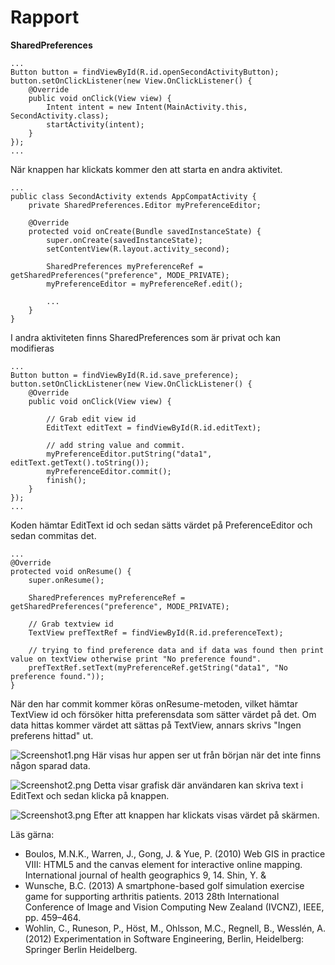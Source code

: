 # Rapport

**SharedPreferences**

```
...
Button button = findViewById(R.id.openSecondActivityButton);
button.setOnClickListener(new View.OnClickListener() {
    @Override
    public void onClick(View view) {
        Intent intent = new Intent(MainActivity.this, SecondActivity.class);
        startActivity(intent);
    }
});
...
```
När knappen har klickats kommer den att starta en andra aktivitet.

```
...
public class SecondActivity extends AppCompatActivity {
    private SharedPreferences.Editor myPreferenceEditor;

    @Override
    protected void onCreate(Bundle savedInstanceState) {
        super.onCreate(savedInstanceState);
        setContentView(R.layout.activity_second);

        SharedPreferences myPreferenceRef = getSharedPreferences("preference", MODE_PRIVATE);
        myPreferenceEditor = myPreferenceRef.edit();

        ...
    }
}
```
I andra aktiviteten finns SharedPreferences som är privat och kan modifieras

```
...
Button button = findViewById(R.id.save_preference);
button.setOnClickListener(new View.OnClickListener() {
    @Override
    public void onClick(View view) {

        // Grab edit view id
        EditText editText = findViewById(R.id.editText);

        // add string value and commit.
        myPreferenceEditor.putString("data1", editText.getText().toString());
        myPreferenceEditor.commit();
        finish();
    }
});
...
```
Koden hämtar EditText id och sedan sätts värdet på PreferenceEditor och sedan commitas det.

```
...
@Override
protected void onResume() {
    super.onResume();

    SharedPreferences myPreferenceRef = getSharedPreferences("preference", MODE_PRIVATE);

    // Grab textview id
    TextView prefTextRef = findViewById(R.id.preferenceText);

    // trying to find preference data and if data was found then print value on textView otherwise print "No preference found".
    prefTextRef.setText(myPreferenceRef.getString("data1", "No preference found."));
}
```
När den har commit kommer köras onResume-metoden, vilket hämtar TextView id och försöker hitta preferensdata som sätter värdet på det.
Om data hittas kommer värdet att sättas på TextView, annars skrivs "Ingen preferens hittad" ut.

![Screenshot1.png](Screenshot1.png)
Här visas hur appen ser ut från början när det inte finns någon sparad data.

![Screenshot2.png](Screenshot2.png)
Detta visar grafisk där användaren kan skriva text i EditText och sedan klicka på knappen.

![Screenshot3.png](Screenshot3.png)
Efter att knappen har klickats visas värdet på skärmen.

Läs gärna:

- Boulos, M.N.K., Warren, J., Gong, J. & Yue, P. (2010) Web GIS in practice VIII: HTML5 and the canvas element for interactive online mapping. International journal of health geographics 9, 14. Shin, Y. &
- Wunsche, B.C. (2013) A smartphone-based golf simulation exercise game for supporting arthritis patients. 2013 28th International Conference of Image and Vision Computing New Zealand (IVCNZ), IEEE, pp. 459–464.
- Wohlin, C., Runeson, P., Höst, M., Ohlsson, M.C., Regnell, B., Wesslén, A. (2012) Experimentation in Software Engineering, Berlin, Heidelberg: Springer Berlin Heidelberg.
